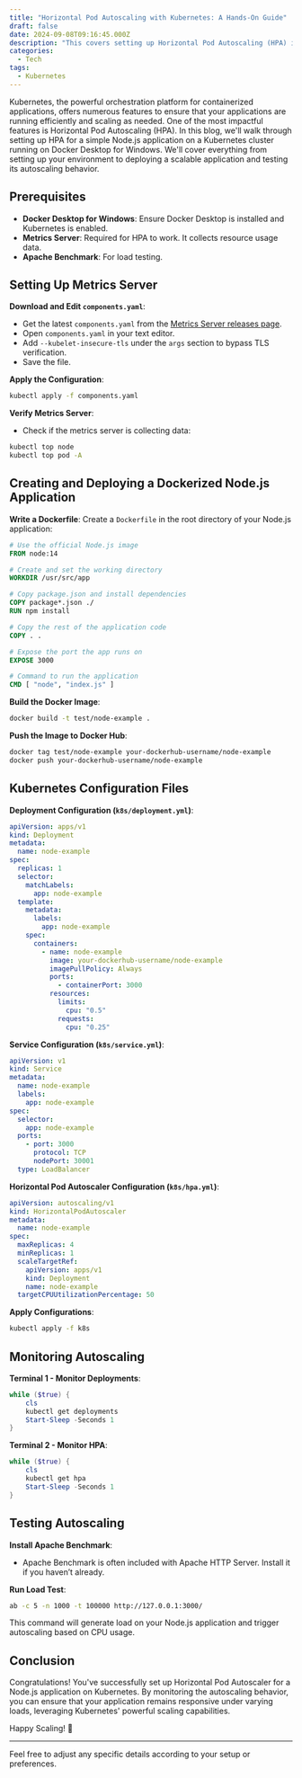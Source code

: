 ```yaml
---
title: "Horizontal Pod Autoscaling with Kubernetes: A Hands-On Guide"
draft: false
date: 2024-09-08T09:16:45.000Z
description: "This covers setting up Horizontal Pod Autoscaling (HPA) in Kubernetes, including configuring the Metrics Server, dockerizing a Node.js app, and deploying it with HPA. Learn to create Kubernetes configurations and monitor autoscaling with Apache Benchmark to ensure efficient scaling of your application."
categories:
  - Tech
tags:
  - Kubernetes
---
```


Kubernetes, the powerful orchestration platform for containerized applications, offers numerous features to ensure that your applications are running efficiently and scaling as needed. One of the most impactful features is Horizontal Pod Autoscaling (HPA). In this blog, we'll walk through setting up HPA for a simple Node.js application on a Kubernetes cluster running on Docker Desktop for Windows. We'll cover everything from setting up your environment to deploying a scalable application and testing its autoscaling behavior.

## Prerequisites

- **Docker Desktop for Windows**: Ensure Docker Desktop is installed and Kubernetes is enabled.
- **Metrics Server**: Required for HPA to work. It collects resource usage data.
- **Apache Benchmark**: For load testing.

## Setting Up Metrics Server

**Download and Edit `components.yaml`**:

   - Get the latest `components.yaml` from the [Metrics Server releases page](https://github.com/kubernetes-sigs/metrics-server/releases).
   - Open `components.yaml` in your text editor.
   - Add `--kubelet-insecure-tls` under the `args` section to bypass TLS verification.
   - Save the file.

**Apply the Configuration**:

   ```bash
   kubectl apply -f components.yaml
   ```

**Verify Metrics Server**:
   - Check if the metrics server is collecting data:
   ```bash
   kubectl top node
   kubectl top pod -A
   ```

## Creating and Deploying a Dockerized Node.js Application

**Write a Dockerfile**:
   Create a `Dockerfile` in the root directory of your Node.js application:

   ```Dockerfile
   # Use the official Node.js image
   FROM node:14

   # Create and set the working directory
   WORKDIR /usr/src/app

   # Copy package.json and install dependencies
   COPY package*.json ./
   RUN npm install

   # Copy the rest of the application code
   COPY . .

   # Expose the port the app runs on
   EXPOSE 3000

   # Command to run the application
   CMD [ "node", "index.js" ]
   ```

**Build the Docker Image**:

   ```bash
   docker build -t test/node-example .
   ```

**Push the Image to Docker Hub**:
   ```bash
   docker tag test/node-example your-dockerhub-username/node-example
   docker push your-dockerhub-username/node-example
   ```

## Kubernetes Configuration Files

**Deployment Configuration (`k8s/deployment.yml`)**:

   ```yaml
   apiVersion: apps/v1
   kind: Deployment
   metadata:
     name: node-example
   spec:
     replicas: 1
     selector:
       matchLabels:
         app: node-example
     template:
       metadata:
         labels:
           app: node-example
       spec:
         containers:
           - name: node-example
             image: your-dockerhub-username/node-example
             imagePullPolicy: Always
             ports:
               - containerPort: 3000
             resources:
               limits:
                 cpu: "0.5"
               requests:
                 cpu: "0.25"
   ```

**Service Configuration (`k8s/service.yml`)**:

   ```yaml
   apiVersion: v1
   kind: Service
   metadata:
     name: node-example
     labels:
       app: node-example
   spec:
     selector:
       app: node-example
     ports:
       - port: 3000
         protocol: TCP
         nodePort: 30001
     type: LoadBalancer
   ```

**Horizontal Pod Autoscaler Configuration (`k8s/hpa.yml`)**:

   ```yaml
   apiVersion: autoscaling/v1
   kind: HorizontalPodAutoscaler
   metadata:
     name: node-example
   spec:
     maxReplicas: 4
     minReplicas: 1
     scaleTargetRef:
       apiVersion: apps/v1
       kind: Deployment
       name: node-example
     targetCPUUtilizationPercentage: 50
   ```

**Apply Configurations**:
   ```bash
   kubectl apply -f k8s
   ```

## Monitoring Autoscaling

**Terminal 1 - Monitor Deployments**:

   ```powershell
   while ($true) {
       cls
       kubectl get deployments
       Start-Sleep -Seconds 1
   }
   ```

**Terminal 2 - Monitor HPA**:
   ```powershell
   while ($true) {
       cls
       kubectl get hpa
       Start-Sleep -Seconds 1
   }
   ```

## Testing Autoscaling

**Install Apache Benchmark**:

   - Apache Benchmark is often included with Apache HTTP Server. Install it if you haven’t already.

**Run Load Test**:

   ```bash
   ab -c 5 -n 1000 -t 100000 http://127.0.0.1:3000/
   ```

   This command will generate load on your Node.js application and trigger autoscaling based on CPU usage.

## Conclusion

Congratulations! You've successfully set up Horizontal Pod Autoscaler for a Node.js application on Kubernetes. By monitoring the autoscaling behavior, you can ensure that your application remains responsive under varying loads, leveraging Kubernetes' powerful scaling capabilities.

Happy Scaling! 🚀

---

Feel free to adjust any specific details according to your setup or preferences.

